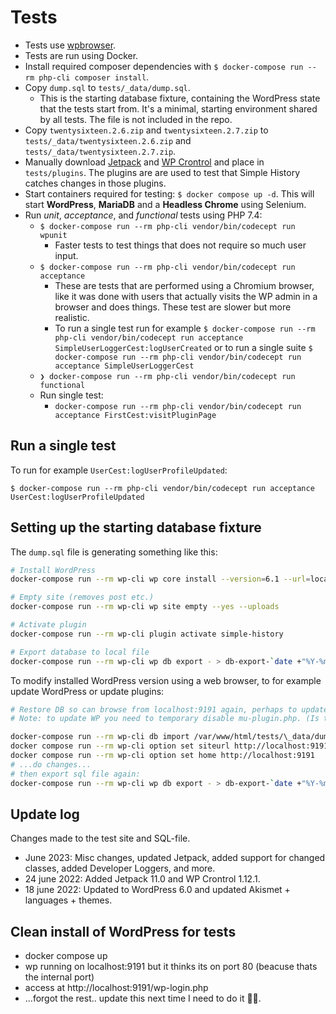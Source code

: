 # Tests

- Tests use [wpbrowser](https://wpbrowser.wptestkit.dev/).
- Tests are run using Docker.
- Install required composer dependencies with `$ docker-compose run --rm php-cli composer install`.
- Copy `dump.sql` to `tests/_data/dump.sql`.
  - This is the starting database fixture, containing the WordPress state that the tests start from. It's a minimal, starting environment shared by all tests. The file is not included in the repo.
- Copy `twentysixteen.2.6.zip` and `twentysixteen.2.7.zip` to `tests/_data/twentysixteen.2.6.zip` and `tests/_data/twentysixteen.2.7.zip`.
- Manually download [Jetpack](https://wordpress.org/plugins/jetpack/) and [WP Crontrol](https://wordpress.org/plugins/wp-crontrol/) and place in `tests/plugins`. The plugins are are used to test that Simple History catches changes in those plugins.
- Start containers required for testing:
  `$ docker compose up -d`.
  This will start **WordPress**, **MariaDB** and a **Headless Chrome** using Selenium.
- Run _unit_, _acceptance_, and _functional_ tests using PHP 7.4:
  - `$ docker-compose run --rm php-cli vendor/bin/codecept run wpunit`
    - Faster tests to test things that does not require so much user input.
  - `$ docker-compose run --rm php-cli vendor/bin/codecept run acceptance`
    - These are tests that are performed using a Chromium browser, like it was done with users that actually visits the WP admin in a browser and does things. These test are slower but more realistic.
    - To run a single test run for example
      `$ docker-compose run --rm php-cli vendor/bin/codecept run acceptance SimpleUserLoggerCest:logUserCreated` or to run a single suite
      `$ docker-compose run --rm php-cli vendor/bin/codecept run acceptance SimpleUserLoggerCest`
  - `❯ docker-compose run --rm php-cli vendor/bin/codecept run functional`
  - Run single test:
    - `docker-compose run --rm php-cli vendor/bin/codecept run acceptance FirstCest:visitPluginPage`

## Run a single test

To run for example `UserCest:logUserProfileUpdated`:

`$ docker-compose run --rm php-cli vendor/bin/codecept run acceptance UserCest:logUserProfileUpdated`

## Setting up the starting database fixture

The `dump.sql` file is generating something like this:

```sh
# Install WordPress
docker-compose run --rm wp-cli wp core install --version=6.1 --url=localhost:8080 --title=wp-tests --admin_user=admin --admin_email=test@example.com --admin_password=admin --skip-email

# Empty site (removes post etc.)
docker-compose run --rm wp-cli wp site empty --yes --uploads

# Activate plugin
docker-compose run --rm wp-cli plugin activate simple-history

# Export database to local file
docker-compose run --rm wp-cli wp db export - > db-export-`date +"%Y-%m-%d_%H:%M"`.sql
```

To modify installed WordPress version using a web browser, to for example update WordPress or update plugins:

```sh
# Restore DB so can browse from localhost:9191 again, perhaps to update the fixture.
# Note: to update WP you need to temporary disable mu-plugin.php. (Is this still true?)

docker-compose run --rm wp-cli db import /var/www/html/tests/\_data/dump.sql
docker compose run --rm wp-cli option set siteurl http://localhost:9191
docker compose run --rm wp-cli option set home http://localhost:9191
# ...do changes...
# then export sql file again:
docker-compose run --rm wp-cli wp db export - > db-export-`date +"%Y-%m-%d_%H:%M"`.sql
```

## Update log

Changes made to the test site and SQL-file.

- June 2023: Misc changes, updated Jetpack, added support for changed classes, added Developer Loggers, and more.
- 24 june 2022: Added Jetpack 11.0 and WP Crontrol 1.12.1.
- 18 june 2022: Updated to WordPress 6.0 and updated Akismet + languages + themes.

## Clean install of WordPress for tests

- docker compose up
- wp running on localhost:9191 but it thinks its on port 80 (beacuse thats the internal port)
- access at http://localhost:9191/wp-login.php
- ...forgot the rest.. update this next time I need to do it 🤷‍♀️.
